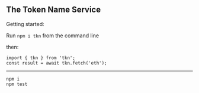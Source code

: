 ## The Token Name Service

Getting started:  

Run `npm i tkn` from the command line   

then:   
```
import { tkn } from 'tkn';
const result = await tkn.fetch('eth');
```

---

`npm i`  
`npm test`

